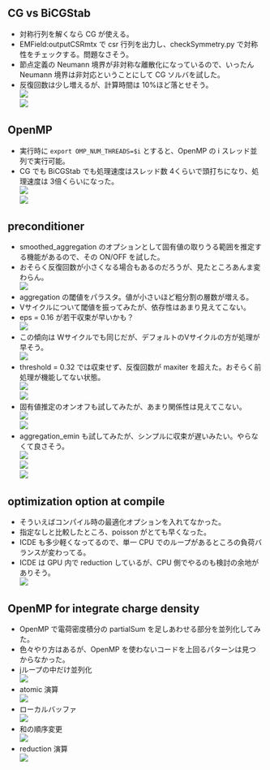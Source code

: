## CG vs BiCGStab
- 対称行列を解くなら CG が使える。
- EMField:outputCSRmtx で csr 行列を出力し、checkSymmetry.py で対称性をチェックする。問題なさそう。
- 節点定義の Neumann 境界が非対称な離散化になっているので、いったん Neumann 境界は非対応ということにして CG ソルバを試した。
- 反復回数は少し増えるが、計算時間は 10%ほど落とせそう。
<br>![](time_BiCGStab_vs_CG.png)
<br>![](iters_BiCGStab_vs_CG.png)

## OpenMP
- 実行時に `export OMP_NUM_THREADS=$i` とすると、OpenMP の i スレッド並列で実行可能。
- CG でも BiCGStab でも処理速度はスレッド数 4くらいで頭打ちになり、処理速度は 3倍くらいになった。
<br>![](time_BiCGStab_OMPcomp.png)
<br>![](time_CG_OMPcomp.png)

## preconditioner
- smoothed_aggregation のオプションとして固有値の取りうる範囲を推定する機能があるので、その ON/OFF を試した。
- おそらく反復回数が小さくなる場合もあるのだろうが、見たところあんま変わらん。
<br>![](time_aggrEigvalEstimation.png)
- aggregation の閾値をパラスタ。値が小さいほど粗分割の層数が増える。
- Vサイクルについて閾値を振ってみたが、依存性はあまり見えてこない。
- eps = 0.16 が若干収束が早いかも？
<br>![](time_aggregationThreshold_Vcycle.png)
- この傾向は Wサイクルでも同じだが、デフォルトのVサイクルの方が処理が早そう。
<br>![](time_aggregationThreshold_Wcycle.png)
- threshold = 0.32 では収束せず、反復回数が maxiter を超えた。おそらく前処理が機能してない状態。
<br>![](time_aggregationThreshold_Vcycle_w32.png)
<br>![](time_aggregationThreshold_Wcycle_w32.png)
- 固有値推定のオンオフも試してみたが、あまり関係性は見えてこない。
<br>![](time_aggregationThreshold_Vcycle_EigvalEst.png)
<br>![](time_aggregationThreshold_Wcycle_EigvalEst.png)
- aggregation_emin も試してみたが、シンプルに収束が遅いみたい。やらなくて良さそう。
<br>![](time_aggregationThreshold_Vcycle_aggrEmin.png)
<br>![](time_aggregationThreshold_Wcycle_aggrEmin.png)
<br>![](time_aggregationThreshold_Wcycle_valEst_vs_emin.png)

## optimization option at compile
- そういえばコンパイル時の最適化オプションを入れてなかった。
- 指定なしと比較したところ、poisson がとても早くなった。
- ICDE も多少軽くなってるので、単一 CPU でのループがあるところの負荷バランスが変わってる。
- ICDE は GPU 内で reduction しているが、CPU 側でやるのも検討の余地がありそう。
<br>![](time_optimization.png)

## OpenMP for integrate charge density
- OpenMP で電荷密度積分の partialSum を足しあわせる部分を並列化してみた。
- 色々やり方はあるが、OpenMP を使わないコードを上回るパターンは見つからなかった。
- jループの中だけ並列化
<br>![](time_integCDens_OpenMP_insideJ.png)
- atomic 演算
<br>![](time_integCDens_OpenMP_atomic.png)
- ローカルバッファ
<br>![](time_integCDens_OpenMP_localBuffer.png)
- 和の順序変更
<br>![](time_integCDens_OpenMP_sumorder.png)
- reduction 演算
<br>![](time_integCDens_OpenMP_reduction.png)